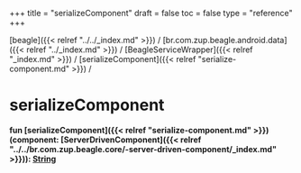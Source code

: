 +++
title = "serializeComponent"
draft = false
toc = false
type = "reference"
+++

[beagle]({{< relref "../../_index.md" >}}) / [br.com.zup.beagle.android.data]({{< relref "../_index.md" >}}) / [BeagleServiceWrapper]({{< relref "_index.md" >}}) / [serializeComponent]({{< relref "serialize-component.md" >}}) / 



# serializeComponent  
  
<b><b>fun [serializeComponent]({{< relref "serialize-component.md" >}})(component: [ServerDrivenComponent]({{< relref "../../br.com.zup.beagle.core/-server-driven-component/_index.md" >}})): [String](https://kotlinlang.org/api/latest/jvm/stdlib/kotlin/-string/index.html)</b></b>  




